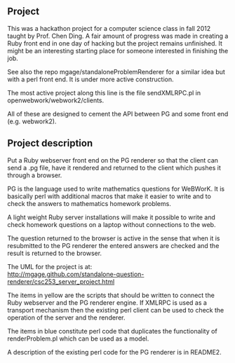 Project
------------
This was a hackathon project for a computer science class in fall 2012 taught by Prof. Chen Ding. 
A fair amount of progress was made in creating a Ruby front end in one day of hacking but the 
project remains unfinished.  It might be an interesting starting place for someone interested in finishing
the job.  

See also the repo  mgage/standaloneProblemRenderer for a similar idea but with a perl front end. 
It is under more active construction. 

The most active project along this line is the file sendXMLRPC.pl in 
openwebwork/webwork2/clients.  

All of these are designed to cement the API between PG and some front end (e.g. webwork2).


Project description
--------------------

Put a Ruby webserver front end on the PG renderer so that the client
can send a .pg file, have it rendered and 
returned to the client which pushes it through a browser.  

PG is the language used to write mathematics questions for WeBWorK.  It is basically perl with 
additional macros that make it easier to write and to check the answers to mathematics homework
problems.  

A light weight Ruby server installations will make it possible to write and check homework questions
on a laptop without connections to the web.

The question returned to  the browser is active in the sense that 
when it is resubmitted to the PG renderer the entered answers are checked
and the result is  returned to the browser.


The UML for the project is at:  
http://mgage.github.com/standalone-question-renderer/csc253_server_project.html

The items in yellow are the scripts that should be written to connect the Ruby webserver and the 
PG renderer engine.  If XMLRPC is used as a transport mechanism
then the existing perl client can be used to check the operation of the server and the renderer.

The items in blue constitute perl code that duplicates the functionality of renderProblem.pl which
can be used as a model.

A description of the existing perl code for the PG renderer is in README2.


